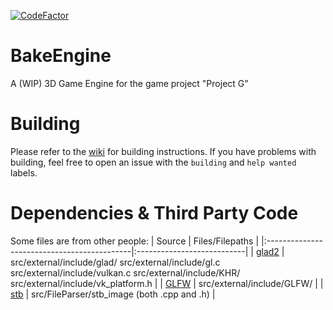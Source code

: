 [![CodeFactor](https://www.codefactor.io/repository/github/werechang/bakeengine/badge)](https://www.codefactor.io/repository/github/werechang/bakeengine)

# BakeEngine
A (WIP) 3D Game Engine for the game project "Project G"

# Building
Please refer to the [wiki](https://github.com/Werechang/BakeEngine/wiki) for building instructions.
If you have problems with building, feel free to open an issue with the `building` and `help wanted` labels.

# Dependencies & Third Party Code
Some files are from other people:
| Source | Files/Filepaths |
|:--------------------------------------------|:---------------------------|
| [glad2](https://github.com/dav1dde/glad-web) | src/external/include/glad/ src/external/include/gl.c src/external/include/vulkan.c src/external/include/KHR/ src/external/include/vk_platform.h |
| [GLFW](https://glfw.org) | src/external/include/GLFW/ |
| [stb](https://github.com/nothings/stb) | src/FileParser/stb_image (both .cpp and .h) |
